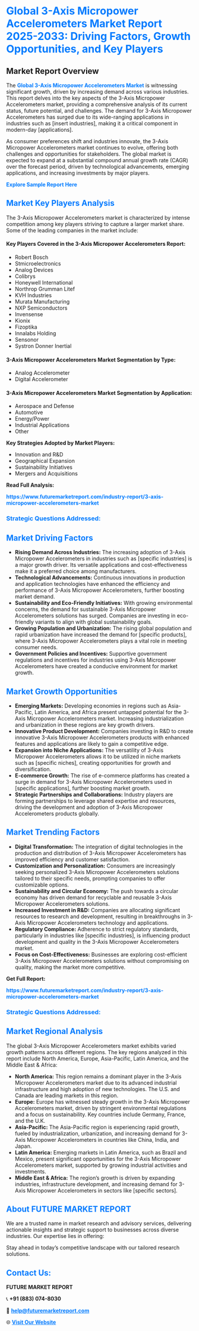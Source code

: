 <h1 style="color: #007BFF;">Global 3-Axis Micropower Accelerometers Market Report 2025-2033: Driving Factors, Growth Opportunities, and Key Players</h1>

<section id="overview">
<h2>Market Report Overview</h2>
<p>The <a href="https://www.futuremarketreport.com/industry-report/3-axis-micropower-accelerometers-market" style="color: #007BFF; text-decoration: none;"><strong>Global 3-Axis Micropower Accelerometers Market</strong></a> is witnessing significant growth, driven by increasing demand across various industries. This report delves into the key aspects of the 3-Axis Micropower Accelerometers market, providing a comprehensive analysis of its current status, future potential, and challenges. The demand for 3-Axis Micropower Accelerometers has surged due to its wide-ranging applications in industries such as [insert industries], making it a critical component in modern-day [applications].</p>
<p>As consumer preferences shift and industries innovate, the 3-Axis Micropower Accelerometers market continues to evolve, offering both challenges and opportunities for stakeholders. The global market is expected to expand at a substantial compound annual growth rate (CAGR) over the forecast period, driven by technological advancements, emerging applications, and increasing investments by major players.</p>
</section>

<section id="overview">
<p><a href="https://www.futuremarketreport.com/request-sample/reportId=106179" style="color: #007BFF; text-decoration: none;"><strong>Explore Sample Report Here</strong></a></p>
</section>

<section id="key-players">
<h2 style="color: #007BFF;">Market Key Players Analysis</h2>
<p>The 3-Axis Micropower Accelerometers market is characterized by intense competition among key players striving to capture a larger market share. Some of the leading companies in the market include:</p>
<h4>Key Players Covered in the 3-Axis Micropower Accelerometers Report:</h4>
<ul><li>Robert Bosch</li><li>Stmicroelectronics</li><li>Analog Devices</li><li>Colibrys</li><li>Honeywell International</li><li>Northrop Grumman Litef</li><li>KVH Industries</li><li>Murata Manufacturing</li><li>NXP Semiconductors</li><li>Invensense</li><li>Kionix</li><li>Fizoptika</li><li>Innalabs Holding</li><li>Sensonor</li><li>Systron Donner Inertial</li></ul>
<h4>3-Axis Micropower Accelerometers Market Segmentation by Type:</h4>
<ul><li>Analog Accelerometer</li><li>Digital Accelerometer</li></ul>

<h4>3-Axis Micropower Accelerometers Market Segmentation by Application:</h4>
<ul><li>Aerospace and Defense</li><li>Automotive</li><li>Energy/Power</li><li>Industrial Applications</li><li>Other</li></ul>
<p><strong>Key Strategies Adopted by Market Players:</strong></p>
<ul>
<li>Innovation and R&D</li>
<li>Geographical Expansion</li>
<li>Sustainability Initiatives</li>
<li>Mergers and Acquisitions</li>
</ul>
</section>

<section>
<p><strong>Read Full Analysis: </strong></p><a href="https://www.futuremarketreport.com/industry-report/3-axis-micropower-accelerometers-market" style="color: #007BFF; text-decoration: none;"><strong>https://www.futuremarketreport.com/industry-report/3-axis-micropower-accelerometers-market</strong></a>
<h3 style="color: #007BFF;">Strategic Questions Addressed:</h3>
</section>

<section id="driving-factors">
<h2 style="color: #007BFF;">Market Driving Factors</h2>
<ul>
<li><strong>Rising Demand Across Industries:</strong> The increasing adoption of 3-Axis Micropower Accelerometers in industries such as [specific industries] is a major growth driver. Its versatile applications and cost-effectiveness make it a preferred choice among manufacturers.</li>
<li><strong>Technological Advancements:</strong> Continuous innovations in production and application technologies have enhanced the efficiency and performance of 3-Axis Micropower Accelerometers, further boosting market demand.</li>
<li><strong>Sustainability and Eco-Friendly Initiatives:</strong> With growing environmental concerns, the demand for sustainable 3-Axis Micropower Accelerometers solutions has surged. Companies are investing in eco-friendly variants to align with global sustainability goals.</li>
<li><strong>Growing Population and Urbanization:</strong> The rising global population and rapid urbanization have increased the demand for [specific products], where 3-Axis Micropower Accelerometers plays a vital role in meeting consumer needs.</li>
<li><strong>Government Policies and Incentives:</strong> Supportive government regulations and incentives for industries using 3-Axis Micropower Accelerometers have created a conducive environment for market growth.</li>
</ul>
</section>

<section id="growth-opportunities">
<h2 style="color: #007BFF;">Market Growth Opportunities</h2>
<ul>
<li><strong>Emerging Markets:</strong> Developing economies in regions such as Asia-Pacific, Latin America, and Africa present untapped potential for the 3-Axis Micropower Accelerometers market. Increasing industrialization and urbanization in these regions are key growth drivers.</li>
<li><strong>Innovative Product Development:</strong> Companies investing in R&D to create innovative 3-Axis Micropower Accelerometers products with enhanced features and applications are likely to gain a competitive edge.</li>
<li><strong>Expansion into Niche Applications:</strong> The versatility of 3-Axis Micropower Accelerometers allows it to be utilized in niche markets such as [specific niches], creating opportunities for growth and diversification.</li>
<li><strong>E-commerce Growth:</strong> The rise of e-commerce platforms has created a surge in demand for 3-Axis Micropower Accelerometers used in [specific applications], further boosting market growth.</li>
<li><strong>Strategic Partnerships and Collaborations:</strong> Industry players are forming partnerships to leverage shared expertise and resources, driving the development and adoption of 3-Axis Micropower Accelerometers products globally.</li>
</ul>
</section>

<section id="trending-factors">
<h2 style="color: #007BFF;">Market Trending Factors</h2>
<ul>
<li><strong>Digital Transformation:</strong> The integration of digital technologies in the production and distribution of 3-Axis Micropower Accelerometers has improved efficiency and customer satisfaction.</li>
<li><strong>Customization and Personalization:</strong> Consumers are increasingly seeking personalized 3-Axis Micropower Accelerometers solutions tailored to their specific needs, prompting companies to offer customizable options.</li>
<li><strong>Sustainability and Circular Economy:</strong> The push towards a circular economy has driven demand for recyclable and reusable 3-Axis Micropower Accelerometers solutions.</li>
<li><strong>Increased Investment in R&D:</strong> Companies are allocating significant resources to research and development, resulting in breakthroughs in 3-Axis Micropower Accelerometers technology and applications.</li>
<li><strong>Regulatory Compliance:</strong> Adherence to strict regulatory standards, particularly in industries like [specific industries], is influencing product development and quality in the 3-Axis Micropower Accelerometers market.</li>
<li><strong>Focus on Cost-Effectiveness:</strong> Businesses are exploring cost-efficient 3-Axis Micropower Accelerometers solutions without compromising on quality, making the market more competitive.</li>
</ul>
</section>

<section>
<p><strong>Get Full Report: </strong></p><a href="https://www.futuremarketreport.com/industry-report/3-axis-micropower-accelerometers-market" style="color: #007BFF; text-decoration: none;"><strong>https://www.futuremarketreport.com/industry-report/3-axis-micropower-accelerometers-market</strong></a>
<h3 style="color: #007BFF;">Strategic Questions Addressed:</h3>
</section>


<section id="regional-analysis">
<h2 style="color: #007BFF;">Market Regional Analysis</h2>
<p>The global 3-Axis Micropower Accelerometers market exhibits varied growth patterns across different regions. The key regions analyzed in this report include North America, Europe, Asia-Pacific, Latin America, and the Middle East & Africa:</p>
<ul>
<li><strong>North America:</strong> This region remains a dominant player in the 3-Axis Micropower Accelerometers market due to its advanced industrial infrastructure and high adoption of new technologies. The U.S. and Canada are leading markets in this region.</li>
<li><strong>Europe:</strong> Europe has witnessed steady growth in the 3-Axis Micropower Accelerometers market, driven by stringent environmental regulations and a focus on sustainability. Key countries include Germany, France, and the U.K.</li>
<li><strong>Asia-Pacific:</strong> The Asia-Pacific region is experiencing rapid growth, fueled by industrialization, urbanization, and increasing demand for 3-Axis Micropower Accelerometers in countries like China, India, and Japan.</li>
<li><strong>Latin America:</strong> Emerging markets in Latin America, such as Brazil and Mexico, present significant opportunities for the 3-Axis Micropower Accelerometers market, supported by growing industrial activities and investments.</li>
<li><strong>Middle East & Africa:</strong> The region’s growth is driven by expanding industries, infrastructure development, and increasing demand for 3-Axis Micropower Accelerometers in sectors like [specific sectors].</li>
</ul>
</section>

<footer>
<h2 style="color: #007BFF;">About FUTURE MARKET REPORT</h2>
<p>We are a trusted name in market research and advisory services, delivering actionable insights and strategic support to businesses across diverse industries. Our expertise lies in offering:</p>

<p>Stay ahead in today’s competitive landscape with our tailored research solutions.</p>

<h2 style="color: #007BFF;">Contact Us:</h2>
<p><strong>FUTURE MARKET REPORT</strong></p>
<p>📞 <strong>+91 (883) 074-8030</strong></p>
<p>📧 <strong><a href="mailto:help@futuremarketreport.com" style="color: #007BFF;">help@futuremarketreport.com</a></strong></p>
<p>🌐 <strong><a href="https://www.futuremarketreport.com/" style="color: #007BFF;">Visit Our Website</a></strong></p>
</footer>